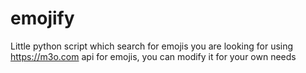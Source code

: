 # emojify
Little python script which search for emojis you are looking for using https://m3o.com api for emojis, you can modify it for your own needs
